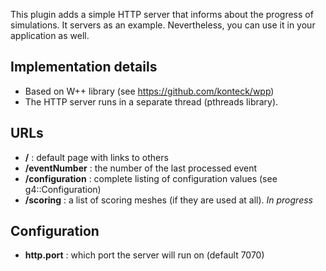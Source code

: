 This plugin adds a simple HTTP server that informs about the progress
of simulations. It servers as an example. Nevertheless, you can 
use it in your application as well.

Implementation details
----------------------
- Based on W++ library (see https://github.com/konteck/wpp)
- The HTTP server runs in a separate thread (pthreads library).

URLs
----
- **/** : default page with links to others
- **/eventNumber** : the number of the last processed event
- **/configuration** : complete listing of configuration values (see g4::Configuration)
- **/scoring** : a list of scoring meshes (if they are used at all). *In progress*

Configuration
-------------
- **http.port** : which port the server will run on (default 7070)
